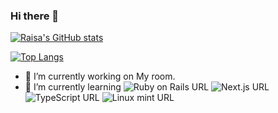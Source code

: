 ### Hi there 👋

<!--
**raisa0726/raisa0726** is a ✨ _special_ ✨ repository because its `README.md` (this file) appears on your GitHub profile.

Here are some ideas to get you started:
-->
[![Raisa's GitHub stats](https://github-readme-stats-raisa0726.vercel.app/api?username=raisa0726&count_private=true&show_icons=true&theme=react)](https://github.com/raisa0726/github-readme-stats.git)


[![Top Langs](https://github-readme-stats-raisa0726.vercel.app/api/top-langs/?username=raisa0726&count_private=true&show_icons=true&theme=react&layout=compact)](https://github.com/raisa0726/github-readme-stats.git)

- 🔭 I’m currently working on My room.
- 🌱 I’m currently learning 
    ![Ruby on Rails URL](https://img.shields.io/badge/-Ruby%20on%20Rails-CC0000.svg?logo=ruby%20on%20rails&style=flat) 
    ![Next.js URL](https://img.shields.io/badge/-Next.js-black.svg?logo=next.js&style=flat)
    ![TypeScript URL](https://img.shields.io/badge/-Typescript-black.svg?logo=typescript&style=flat)
    ![Linux mint URL](https://img.shields.io/badge/-Linux%20mint-black.svg?logo=Linux%20mint&style=flat)
    
<!-- 📫 How to reach me: ![Twitter URL](https://img.shields.io/twitter/url?label=Twitter&url=https%3A%2F%2Ftwitter.com%2FSC_Raisa) -->
